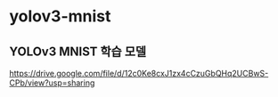 # yolov3-mnist

## YOLOv3 MNIST 학습 모델
https://drive.google.com/file/d/12c0Ke8cxJ1zx4cCzuGbQHq2UCBwS-CPb/view?usp=sharing


